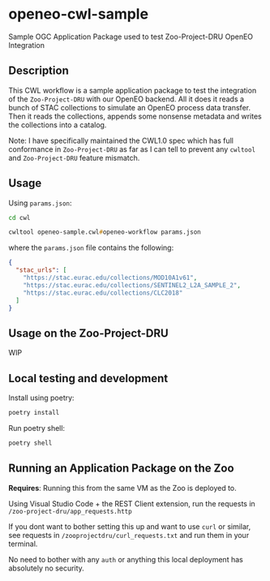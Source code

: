 # openeo-cwl-sample

Sample OGC Application Package used to test Zoo-Project-DRU OpenEO Integration

## Description

This CWL workflow is a sample application package to test the integration of the `Zoo-Project-DRU` with our OpenEO backend. All it does it reads a bunch of STAC collections to simulate an OpenEO process data transfer. Then it reads the collections, appends some nonsense metadata and writes the collections into a catalog.

Note: I have specifically maintained the CWL1.0 spec which has full conformance in `Zoo-Project-DRU` as far as I can tell to prevent any `cwltool` and `Zoo-Project-DRU` feature mismatch.

## Usage

Using `params.json`:

```zsh
cd cwl
```

```zsh
cwltool openeo-sample.cwl#openeo-workflow params.json 
```

where the `params.json` file contains the following:

```json
{
  "stac_urls": [
    "https://stac.eurac.edu/collections/MOD10A1v61",
    "https://stac.eurac.edu/collections/SENTINEL2_L2A_SAMPLE_2",
    "https://stac.eurac.edu/collections/CLC2018"
  ]
}
```

## Usage on the Zoo-Project-DRU

WIP

## Local testing and development

Install using poetry:

```zsh
poetry install
```

Run poetry shell:

```zsh
poetry shell
```

## Running an Application Package on the Zoo

**Requires**: Running this from the same VM as the Zoo is deployed to.

Using Visual Studio Code + the REST Client extension, run the requests in `/zoo-project-dru/app_requests.http`

If you dont want to bother setting this up and want to use `curl` or similar, see requests in `/zooprojectdru/curl_requests.txt` and run them in your terminal.

No need to bother with any `auth` or anything this local deployment has absolutely no security.
